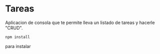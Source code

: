 
# Tareas

Aplicacion de consola que te permite lleva un listado de tareas y hacerle
"CRUD".

```
npm install

``` 
para instalar 